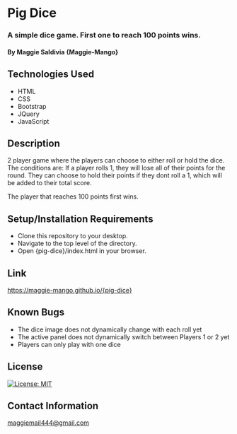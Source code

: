 # Pig Dice

### A simple dice game. First one to reach 100 points wins.

#### By Maggie Saldivia **{Maggie-Mango}**

## Technologies Used
* HTML
* CSS
* Bootstrap
* JQuery
* JavaScript


## Description

2 player game where the players can choose to either roll or hold the dice. The conditions are: If a player rolls 1, they will lose all of their points for the round. They can choose to hold their points if they dont roll a 1, which will be added to their total score.

The player that reaches 100 points first wins.

## Setup/Installation Requirements

* Clone this repository to your desktop.
* Navigate to the top level of the directory.
* Open {pig-dice}/index.html in your browser.

## Link

https://maggie-mango.github.io/{pig-dice}

## Known Bugs

* The dice image does not dynamically change with each roll yet
* The active panel does not dynamically switch between Players 1 or 2 yet
* Players can only play with one dice 

## License

[![License: MIT](https://img.shields.io/badge/License-MIT-yellow.svg)](https://opensource.org/licenses/MIT)

## Contact Information

maggiemail444@gmail.com